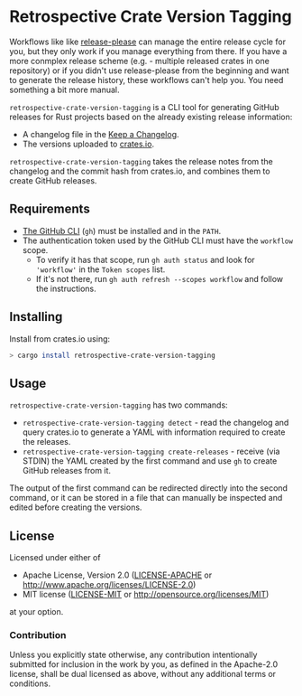 # Retrospective Crate Version Tagging

Workflows like like [release-please](https://github.com/googleapis/release-please) can manage the entire release cycle for you, but they only work if you manage everything from there. If you have a more conmplex release scheme (e.g. - multiple released crates in one repository) or if you didn't use release-please from the beginning and want to generate the release history, these workflows can't help you. You need something a bit more manual.

`retrospective-crate-version-tagging` is a CLI tool for generating GitHub releases for Rust projects based on the already existing release information:

* A changelog file in the [Keep a Changelog](https://keepachangelog.com).
* The versions uploaded to [crates.io](https://crates.io/).

`retrospective-crate-version-tagging` takes the release notes from the changelog and the commit hash from crates.io, and combines them to create GitHub releases.

## Requirements

* [The GitHub CLI](https://github.com/cli/cli) (`gh`) must be installed and in the `PATH`.
* The authentication token used by the GitHub CLI must have the `workflow` scope.
  * To verify it has that scope, run `gh auth status` and look for `'workflow'` in the `Token scopes` list.
  * If it's not there, run `gh auth refresh --scopes workflow` and follow the instructions.

## Installing

Install from crates.io using:

```bash
> cargo install retrospective-crate-version-tagging
```

## Usage

`retrospective-crate-version-tagging` has two commands:

* `retrospective-crate-version-tagging detect` - read the changelog and query crates.io to generate a YAML with information required to create the releases.
* `retrospective-crate-version-tagging create-releases` - receive (via STDIN) the YAML created by the first command and use `gh` to create GitHub releases from it.

The output of the first command can be redirected directly into the second command, or it can be stored in a file that can manually be inspected and edited before creating the versions.

## License

Licensed under either of

 * Apache License, Version 2.0 ([LICENSE-APACHE](LICENSE-APACHE) or http://www.apache.org/licenses/LICENSE-2.0)
 * MIT license ([LICENSE-MIT](LICENSE-MIT) or http://opensource.org/licenses/MIT)

at your option.

### Contribution

Unless you explicitly state otherwise, any contribution intentionally submitted for inclusion in the work by you, as defined in the Apache-2.0 license, shall be dual licensed as above, without any additional terms or conditions.

